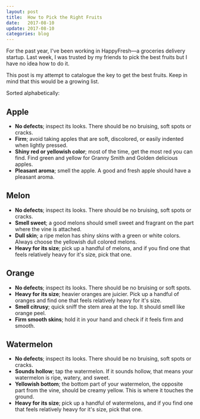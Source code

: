 ```yaml
---
layout: post
title:  How to Pick the Right Fruits
date:   2017-08-10
update: 2017-08-10
categories: blog
---
```

For the past year, I've been working in HappyFresh&mdash;a groceries delivery startup. Last week, I was trusted by my friends to pick the best fruits but I have no idea how to do it.

This post is my attempt to catalogue the key to get the best fruits. Keep in mind that this would be a growing list.

Sorted alphabetically:

## Apple

* **No defects**; inspect its looks. There should be no bruising, soft spots or cracks.
* **Firm**; avoid taking apples that are soft, discolored, or easily indented when lightly pressed.
* **Shiny red or yellowish color**; most of the time, get the most red you can find. Find green and yellow for Granny Smith and Golden delicious apples.
* **Pleasant aroma**; smell the apple. A good and fresh apple should have a pleasant aroma.

## Melon

* **No defects**; inspect its looks. There should be no bruising, soft spots or cracks.
* **Smell sweet**; a good melons should smell sweet and fragrant on the part where the vine is attached.
* **Dull skin**; a ripe melon has shiny skins with a green or white colors. Always choose the yellowish dull colored melons.
* **Heavy for its size**; pick up a handful of melons, and if you find one that feels relatively heavy for it's size, pick that one.

## Orange

* **No defects**; inspect its looks. There should be no bruising or soft spots.
* **Heavy for its size**; heavier oranges are juicier. Pick up a handful of oranges and find one that feels relatively heavy for it's size.
* **Smell citrusy**; quick sniff the stem area at the top. It should smell like orange peel.
* **Firm smooth skins**; hold it in your hand and check if it feels firm and smooth.

## Watermelon

* **No defects**; inspect its looks. There should be no bruising, soft spots or cracks.
* **Sounds hollow**; tap the watermelon. If it sounds hollow, that means your watermelon is ripe, watery, and sweet.
* **Yellowish bottom**; the bottom part of your watermelon, the opposite part from the vine, should be creamy yellow. This is where it touches the ground.
* **Heavy for its size**; pick up a handful of watermelons, and if you find one that feels relatively heavy for it's size, pick that one.

